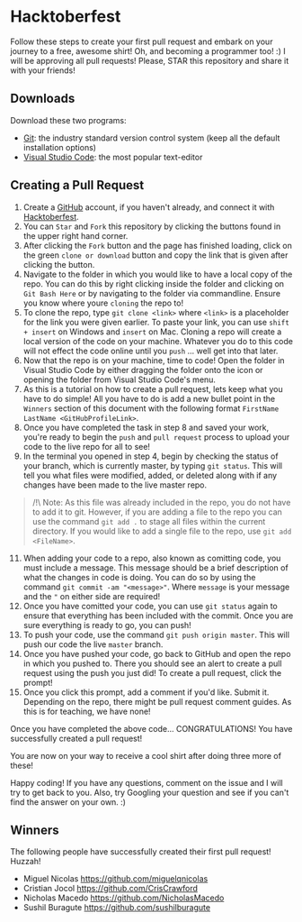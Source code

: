 # Hacktoberfest
Follow these steps to create your first pull request and embark on your journey to a free, awesome shirt! Oh, and becoming a programmer too! :) I will be approving all pull requests! Please, STAR this repository and share it with your friends!

## Downloads
Download these two programs:
* [Git](https://git-scm.com/downloads): the industry standard version control system (keep all the default installation options)
* [Visual Studio Code](https://code.visualstudio.com/): the most popular text-editor

## Creating a Pull Request
1. Create a [GitHub](https://github.com) account, if you haven't already, and connect it with [Hacktoberfest](https://hacktoberfest.digitalocean.com/).
2. You can `Star` and `Fork` this repository by clicking the buttons found in the upper right hand corner.
3. After clicking the `Fork` button and the page has finished loading, click on the green `clone or download` button and copy the link that is given after clicking the button.
4. Navigate to the folder in which you would like to have a local copy of the repo. You can do this by right clicking inside the folder and clicking on `Git Bash Here` or by navigating to the folder via commandline. Ensure you know where youre `cloning` the repo to! 
5. To clone the repo, type `git clone <link>` where `<link>` is a placeholder for the link you were given earlier. To paste your link, you can use `shift + insert` on Windows and `insert` on Mac. Cloning a repo will create a local version of the code on your machine. Whatever you do to this code will not effect the code online until you `push` ... well get into that later.
7. Now that the repo is on your machine, time to code! Open the folder in Visual Studio Code by either dragging the folder onto the icon or opening the folder from Visual Studio Code's menu.
8. As this is a tutorial on how to create a pull request, lets keep what you have to do simple! All you have to do is add a new bullet point in the `Winners` section of this document with the following format `FirstName LastName <GitHubProfileLink>`.
9. Once you have completed the task in step 8 and saved your work, you're ready to begin the `push` and `pull request` process to upload your code to the live repo for all to see!
10. In the terminal you opened in step 4, begin by checking the status of your branch, which is currently master, by typing `git status`. This will tell you what files were modified, added, or deleted along with if any changes have been made to the live master repo.
> /!\ Note: As this file was already included in the repo, you do not have to add it to git. However, if you are adding a file to the repo you can use the command `git add .` to stage all files within the current directory. If you would like to add a single file to the repo, use `git add <FileName>`.
11. When adding your code to a repo, also known as comitting code, you must include a message. This message should be a brief description of what the changes in code is doing. You can do so by using the command `git commit -am "<message>"`.  Where `message` is your message and the `"` on either side are required!
12. Once you have comitted your code, you can use `git status` again to ensure that everything has been included with the commit. Once you are sure everything is ready to go, you can push!
13. To push your code, use the command `git push origin master`. This will push our code the live `master` branch.
14. Once you have pushed your code, go back to GitHub and open the repo in which you pushed to. There you should see an alert to create a pull request using the push you just did! To create a pull request, click the prompt!
15. Once you click this prompt, add a comment if you'd like. Submit it. Depending on the repo, there might be pull request comment guides. As this is for teaching, we have none!

Once you have completed the above code... CONGRATULATIONS! You have successfully created a pull request! 

You are now on your way to receive a cool shirt after doing three more of these!

Happy coding! If you have any questions, comment on the issue and I will try to get back to you. Also, try Googling your question and see if you can't find the answer on your own. :)

## Winners

The following people have successfully created their first pull request! Huzzah!

* Miguel Nicolas https://github.com/miguelqnicolas
* Cristian Jocol https://github.com/CrisCrawford
* Nicholas Macedo https://github.com/NicholasMacedo
* Sushil Buragute https://github.com/sushilburagute
